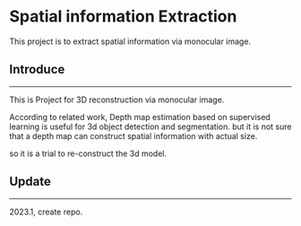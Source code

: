 # Spatial information Extraction
This project is to extract spatial information via monocular image.

## Introduce
---
This is Project for 3D reconstruction via monocular image.

According to related work, Depth map estimation based on supervised learning is useful for 3d object detection and segmentation. but it is not sure that a depth map can construct spatial information with actual size. 

so it is a trial to re-construct the 3d model. 



## Update 
----
2023.1, create repo.